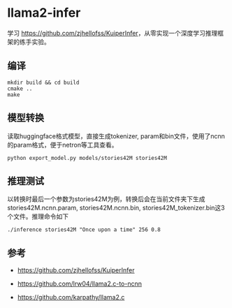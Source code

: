 # llama2-infer

学习 <https://github.com/zjhellofss/KuiperInfer>，从零实现一个深度学习推理框架的练手实验。

## 编译

```
mkdir build && cd build
cmake ..
make
```

## 模型转换

读取huggingface格式模型，直接生成tokenizer, param和bin文件，使用了ncnn的param格式，便于netron等工具查看。

```
python export_model.py models/stories42M stories42M
```

## 推理测试

以转换时最后一个参数为stories42M为例，转换后会在当前文件夹下生成stories42M.ncnn.param, stories42M.ncnn.bin, stories42M_tokenizer.bin这3个文件。推理命令如下

```
./inference stories42M "Once upon a time" 256 0.8
```

## 参考

- <https://github.com/zjhellofss/KuiperInfer>

- <https://github.com/lrw04/llama2.c-to-ncnn>

- <https://github.com/karpathy/llama2.c>
